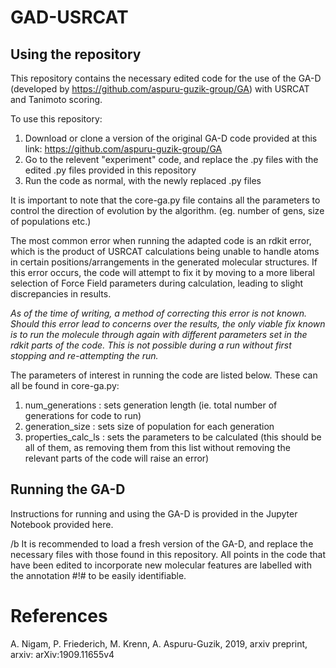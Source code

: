 # GAD-USRCAT

## Using the repository
This repository contains the necessary edited code for the use of the GA-D (developed by https://github.com/aspuru-guzik-group/GA) with USRCAT and Tanimoto scoring.

To use this repository:
1. Download or clone a version of the original GA-D code provided at this link: https://github.com/aspuru-guzik-group/GA
2. Go to the relevent "experiment" code, and replace the .py files with the edited .py files provided in this repository
3. Run the code as normal, with the newly replaced .py files

It is important to note that the core-ga.py file contains all the parameters to control the direction of evolution by the algorithm. (eg. number of gens, size of populations etc.)

The most common error when running the adapted code is an rdkit error, which is the product of USRCAT calculations being unable to handle atoms in certain positions/arrangements in the generated molecular structures. If this error occurs, the code will attempt to fix it by moving to a more liberal selection of Force Field parameters during calculation, leading to slight discrepancies in results. 

*As of the time of writing, a method of correcting this error is not known. Should this error lead to concerns over the results, the only viable fix known is to run the molecule through again with different parameters set in the rdkit parts of the code. This is not possible during a run without first stopping and re-attempting the run.*

The parameters of interest in running the code are listed below. These can all be found in core-ga.py:
1. num_generations          : sets generation length (ie. total number of generations for code to run)
2. generation_size          : sets size of population for each generation
3. properties_calc_ls       : sets the parameters to be calculated (this should be all of them, as removing them from this list without removing the relevant parts of the code will raise an error)

## Running the GA-D
Instructions for running and using the GA-D is provided in the Jupyter Notebook provided here.

/b It is recommended to load a fresh version of the GA-D, and replace the necessary files with those found in this repository. All points in the code that have been edited to incorporate new molecular features are labelled with the annotation #!# to be easily identifiable.

# References
A. Nigam, P. Friederich, M. Krenn, A. Aspuru-Guzik, 2019, arxiv preprint, arxiv: arXiv:1909.11655v4
